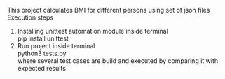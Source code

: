 
This project calculates BMI for different persons using set of json files  
Execution steps
1) Installing unittest automation module inside terminal  
pip install unittest
2) Run project inside terminal  
python3 tests.py  
where several test cases are build and executed by comparing it with expected results
